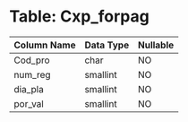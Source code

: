 # Table: Cxp_forpag

| Column Name | Data Type | Nullable |
|-------------|-----------|----------|
| Cod_pro | char | NO |
| num_reg | smallint | NO |
| dia_pla | smallint | NO |
| por_val | smallint | NO |
